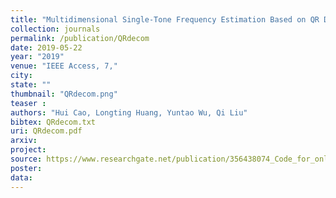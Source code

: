 ```yaml
---
title: "Multidimensional Single-Tone Frequency Estimation Based on QR Decomposition"
collection: journals
permalink: /publication/QRdecom
date: 2019-05-22
year: "2019"
venue: "IEEE Access, 7,"
city: 
state: ""
thumbnail: "QRdecom.png"
teaser : 
authors: "Hui Cao, Longting Huang, Yuntao Wu, Qi Liu"
bibtex: QRdecom.txt
uri: QRdecom.pdf
arxiv: 
project: 
source: https://www.researchgate.net/publication/356438074_Code_for_online_background_subtractionzip
poster: 
data:
---
```


